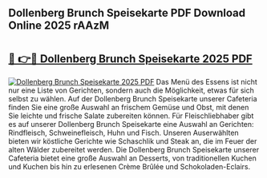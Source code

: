 ## Dollenberg Brunch Speisekarte PDF Download Online 2025 rAAzM

# <h2><a href="http://gceesce.nevu.top/?p=Dollenberg+Brunch+Speisekarte">🔗 👉🔴 Dollenberg Brunch Speisekarte 2025 PDF</a></h2>

[![Dollenberg Brunch Speisekarte 2025 PDF](https://i.imgur.com/dBaPXMq.png)](http://gceesce.nevu.top/?p=Dollenberg+Brunch+Speisekarte)
Das Menü des Essens ist nicht nur eine Liste von Gerichten, sondern auch die Möglichkeit, etwas für sich selbst zu wählen. Auf der Dollenberg Brunch Speisekarte unserer Cafeteria finden Sie eine große Auswahl an frischem Gemüse und Obst, mit denen Sie leichte und frische Salate zubereiten können. Für Fleischliebhaber gibt es auf unserer Dollenberg Brunch Speisekarte eine Auswahl an Gerichten: Rindfleisch, Schweinefleisch, Huhn und Fisch. Unseren Auserwählten bieten wir köstliche Gerichte wie Schaschlik und Steak an, die im Feuer der alten Wälder zubereitet werden. Die Dollenberg Brunch Speisekarte unserer Cafeteria bietet eine große Auswahl an Desserts, von traditionellen Kuchen und Kuchen bis hin zu erlesenen Crème Brûlée und Schokoladen-Eclairs.
